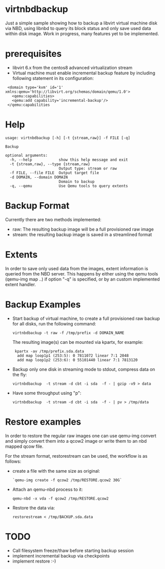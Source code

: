 # virtnbdbackup

Just a simple sample showing how to backup a libvirt virtual machine disk
via NBD, using libnbd to query its block status and only save used data within
disk image. Work in progress, many features yet to be implemented.

# prerequisites

* libvirt 6.x from the centos8 advanced virtualization stream
* Virtual machine must enable incremental backup feature by
  including following statement in its configuration:
 
 ```
  <domain type='kvm' id='1' xmlns:qemu='http://libvirt.org/schemas/domain/qemu/1.0'>
    <qemu:capabilities>
    <qemu:add capability='incremental-backup'/>
  </qemu:capabilities
 ```
 
# Help
```
usage: virtnbdbackup [-h] [-t {stream,raw}] -f FILE [-q]

Backup

optional arguments:
  -h, --help            show this help message and exit
  -t {stream,raw}, --type {stream,raw}
                        Output type: stream or raw
  -f FILE, --file FILE  Output target file
  -d DOMAIN, --domain DOMAIN
                        Domain to backup
  -q, --qemu            Use Qemu tools to query extents
```

# Backup Format

Currently there are two methods implemented:

 * raw: The resulting backup image will be a full provisioned raw image
 * stream: the resulting backup image is saved in a streamlined format
 
# Extents

In order to save only used data from the images, extent information is queried
from the NBD server. This happens by either using the qemu tools (qemu-img map
..) if option "-q" is specified, or by an custom implemented extent handler.


# Backup Examples

* Start backup of virtual machine, to create a full provisioned raw
  backup for all disks, run the following command:
  
  ```
  virtnbdbackup -t raw -f /tmp/prefix -d DOMAIN_NAME
  ```
  
  The resulting image(s) can be mounted via kpartx, for example:
  
  ```
   kpartx -av /tmp/prefix.sda.data
    add map loop1p1 (253:5): 0 7811072 linear 7:1 2048
    add map loop1p2 (253:6): 0 55101440 linear 7:1 7813120
  ```
  
* Backup only one disk in streaming mode to stdout, compress data on the
  fly:

  ```
  virtnbdbackup  -t stream -d cbt -i sda  -f - | gzip -v9 > data
  ```

* Have some throughput using "p":

  ```
  virtnbdbackup  -t stream -d cbt -i sda  -f - | pv > /tmp/data
  ```

# Restore examples

In order to restore the regular raw images one can use qemu-img convert
and simply convert them into a qcow2 image or write them to an nbd mapped
qcow file.

For the stream format, restorestream can be used, the workflow is as
follows:

 * create a file with the same size as original:
    ```
    `qemu-img create -f qcow2 /tmp/RESTORE.qcow2 30G`
    ```
* Attach an qemu-nbd process to it:
    ```
    qemu-nbd -x vda -f qcow2 /tmp/RESTORE.qcow2
    ```
* Restore the data via:
    ```
    restorestream < /tmp/BACKUP.sda.data
    ```


# TODO

 * Call filesystem freeze/thaw before starting backup session
 * implement incremental backup via checkpoints
 * implement restore :-)
